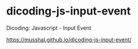 # dicoding-js-input-event
Dicoding: Javascript - Input Event

https://musshal.github.io/dicoding-js-input-event/
